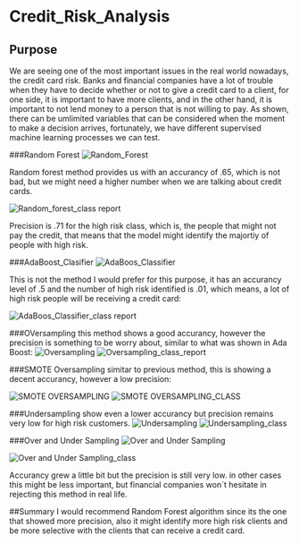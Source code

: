 # Credit_Risk_Analysis
## Purpose
We are seeing one of the most important issues in the real world nowadays, the credit card risk. Banks and financial companies have a lot of trouble when they have to decide whether or not to give a credit card to a client, for one side, it is important to have more clients, and in the other hand, it is important to not lend money to a person that is not willing to pay. As shown, there can be umlimited variables that can be considered when the moment to make a decision arrives, fortunately, we have different supervised machine learning processes we can test.

###Random Forest
![Random_Forest](https://user-images.githubusercontent.com/108499271/206374484-1e03088b-f474-4c64-9477-a97ed164c11d.png)

Random forest method provides us with an accurancy of .65, which is not bad, but we might need a higher number when we are talking about credit cards.

![Random_forest_class report](https://user-images.githubusercontent.com/108499271/206375036-2f77af7f-7013-487b-91d7-3b25b274e742.png)

Precision is .71 for the high risk class, which is, the people that might not pay the credit, that means that the model might identify the majortiy of people with high risk.


###AdaBoost_Clasifier
![AdaBoos_Classifier](https://user-images.githubusercontent.com/108499271/206375530-16b3eaeb-9f3a-49d3-ba84-51d488c87f43.png)

This is not the method I would prefer for this purpose, it has an accurancy level of .5 and the number of high risk identified is .01, which means, a lot of high risk people will be receiving a credit card:

![AdaBoos_Classifier_class report](https://user-images.githubusercontent.com/108499271/206375804-97d770e8-eddb-4bfd-adab-5df39d1b7af5.png)

###OVersampling
this method shows a good accurancy, however the precision is something to be worry about, similar to what was shown in Ada Boost:
![Oversampling](https://user-images.githubusercontent.com/108499271/206376262-e0c14f5f-997f-4453-95e0-0f3daf3e7be1.png)
![Oversampling_class_report](https://user-images.githubusercontent.com/108499271/206376279-a38557c3-bfad-4e1f-9fb8-e2ad7ba8300f.png)


###SMOTE Oversampling
simitar to previous method, this is showing a decent accurancy, however a low precision:

![SMOTE OVERSAMPLING](https://user-images.githubusercontent.com/108499271/206376813-c0155460-dbd6-4ce8-bdb4-ee2dd05788fc.png)
![SMOTE OVERSAMPLING_CLASS](https://user-images.githubusercontent.com/108499271/206376842-f5a2b5ec-1b3f-478e-9f39-5559e25ebade.png)


###Undersampling show even a lower accurancy but precision remains very low for high risk customers.
![Undersampling](https://user-images.githubusercontent.com/108499271/206377136-b03998d0-567a-4aa6-81c8-51e540292f12.png)
![Undersampling_class](https://user-images.githubusercontent.com/108499271/206377153-0362c28b-7533-4f20-81f3-2e3c902b663d.png)


###Over and Under Sampling
![Over and Under Sampling](https://user-images.githubusercontent.com/108499271/206377483-97407400-eb33-40e7-8d8c-4d9a0527470a.png)

![Over and Under Sampling_class](https://user-images.githubusercontent.com/108499271/206377502-858991fe-a5fb-42d5-8623-b2886afeb58d.png)

Accurancy grew a little bit but the precision is still very low. in other cases this might be less important, but financial companies won´t hesitate in rejecting this method in real life. 

##Summary
I would recommend Random Forest algorithm since its the one that showed more precision, also it might identify more high risk clients and be more selective with the clients that can receive a credit card.



